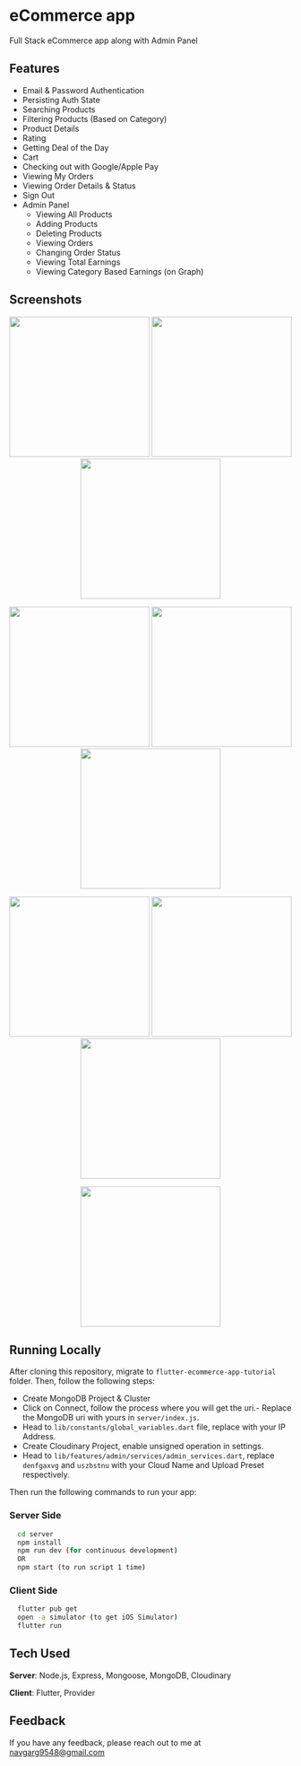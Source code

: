 # eCommerce app

Full Stack eCommerce app along with Admin Panel

## Features
- Email & Password Authentication
- Persisting Auth State
- Searching Products
- Filtering Products (Based on Category)
- Product Details
- Rating
- Getting Deal of the Day
- Cart
- Checking out with Google/Apple Pay
- Viewing My Orders
- Viewing Order Details & Status
- Sign Out
- Admin Panel
    - Viewing All Products
    - Adding Products
    - Deleting Products
    - Viewing Orders
    - Changing Order Status
    - Viewing Total Earnings
    - Viewing Category Based Earnings (on Graph)
 

## Screenshots

<p align="center">
  <img src="Screenshots/1.png" width="250"> 
  <img src="Screenshots/2.png" width="250"> 
  <img src="Screenshots/3.png" width="250"> 
</p>

<p align="center">
  <img src="Screenshots/4.png" width="250"> 
  <img src="Screenshots/5.png" width="250"> 
  <img src="Screenshots/6.png" width="250"> 
</p>

<p align="center">
  <img src="Screenshots/7.png" width="250"> 
  <img src="Screenshots/8.png" width="250"> 
  <img src="Screenshots/9.png" width="250"> 
</p>

<p align="center">
  <img src="Screenshots/10.png" width="250"> 
</p>


## Running Locally
After cloning this repository, migrate to ```flutter-ecommerce-app-tutorial``` folder. Then, follow the following steps:
- Create MongoDB Project & Cluster
- Click on Connect, follow the process where you will get the uri.- Replace the MongoDB uri with yours in ```server/index.js```.
- Head to ```lib/constants/global_variables.dart``` file, replace <yourip> with your IP Address. 
- Create Cloudinary Project, enable unsigned operation in settings.
- Head to ```lib/features/admin/services/admin_services.dart```, replace ```denfgaxvg``` and ```uszbstnu``` with your Cloud Name and Upload Preset respectively.

Then run the following commands to run your app:

### Server Side
```bash
  cd server
  npm install
  npm run dev (for continuous development)
  OR
  npm start (to run script 1 time)
```

### Client Side
```bash
  flutter pub get
  open -a simulator (to get iOS Simulator)
  flutter run
```

## Tech Used
**Server**: Node.js, Express, Mongoose, MongoDB, Cloudinary

**Client**: Flutter, Provider
    
## Feedback

If you have any feedback, please reach out to me at navgarg9548@gmail.com
